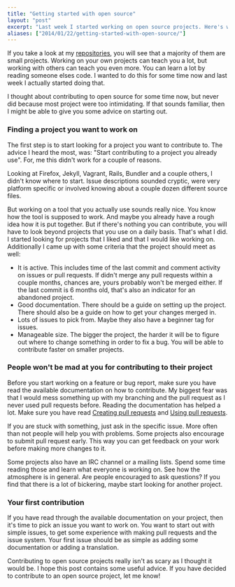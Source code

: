 ```yaml
---
title: "Getting started with open source"
layout: "post"
excerpt: "Last week I started working on open source projects. Here's what I learned"
aliases: ["2014/01/22/getting-started-with-open-source/"]
---
```


If you take a look at my [repositories](https://gitlab.com/u/phansch), you will see that a majority of them are small projects. Working on your own projects can teach you a lot, but working with others can teach you even more. You can learn a lot by reading someone elses code. I wanted to do this for some time now and last week I actually started doing that.

I thought about contributing to open source for some time now, but never did because most project were too intimidating. If that sounds familiar, then I might be able to give you some advice on starting out.

### Finding a project you want to work on

The first step is to start looking for a project you want to contribute to. The advice I heard the most, was: "Start contributing to a project you already use". For, me this didn't work for a couple of reasons.

Looking at Firefox, Jekyll, Vagrant, Rails, Bundler and a couple others, I didn't know where to start. Issue descriptions sounded cryptic, were very platform specific or involved knowing about a couple dozen different source files.

But working on a tool that you actually use sounds really nice. You know how the tool is supposed to work. And maybe you already have a rough idea how it is put together. But if there's nothing you can contribute, you will have to look beyond projects that you use on a daily basis. That's what I did. I started looking for projects that I liked and that I would like working on. Additionally I came up with some criteria that the project should meet as well:

 * It is active. This includes time of the last commit and comment activity on issues or pull requests. If didn't merge any pull requests within a couple months, chances are, yours probably won't be merged either. If the last commit is 6 months old, that's also an indicator for an abandoned project.
 * Good documentation. There should be a guide on setting up the project. There should also be a guide on how to get your changes merged in.
 * Lots of issues to pick from. Maybe they also have a beginner tag for issues.
 * Manageable size. The bigger the project, the harder it will be to figure out where to change something in order to fix a bug. You will be able to contribute faster on smaller projects.

### People won't be mad at you for contributing to their project
Before you start working on a feature or bug report, make sure you have read the available documentation on how to contribute. My biggest fear was that I would mess something up with my branching and the pull request as I never used pull requests before. Reading the documentation has helped a lot. Make sure you have read [Creating pull requests](https://help.github.com/articles/creating-a-pull-request) and [Using pull requests](https://help.github.com/articles/using-pull-requests).

If you are stuck with something, just ask in the specific issue. More often than not people will help you with problems. Some projects also encourage to submit pull request early. This way you can get feedback on your work before making more changes to it.

Some projects also have an IRC channel or a mailing lists. Spend some time reading those and learn what everyone is working on. See how the atmosphere is in general. Are people encouraged to ask questions? If you find that there is a lot of bickering, maybe start looking for another project.

### Your first contribution
If you have read through the available documentation on your project, then it's time to pick an issue you want to work on. You want to start out with simple issues, to get some experience with making pull requests and the issue system. Your first issue should be as simple as adding some documentation or adding a translation.

Contributing to open source projects really isn't as scary as I thought it would be.
I hope this post contains some useful advice. If you have decided to contribute to an open source project, let me know!
